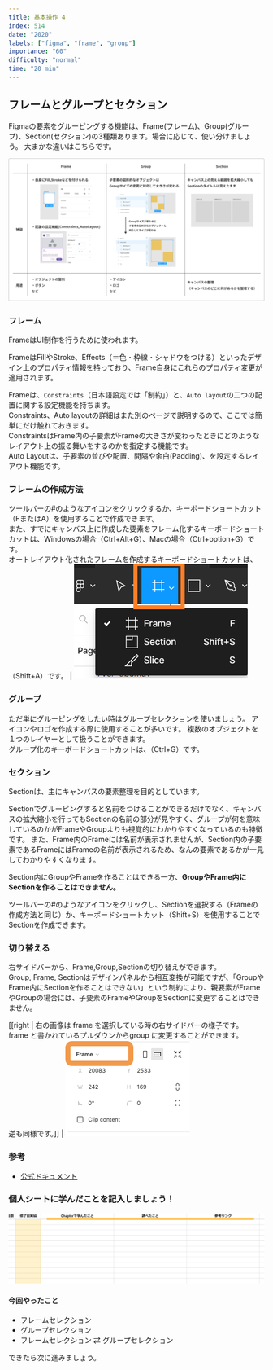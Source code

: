 ```yaml
---
title: 基本操作 4
index: 514
date: "2020"
labels: ["figma", "frame", "group"]
importance: "60"
difficulty: "normal"
time: "20 min"
---
```


## フレームとグループとセクション

Figmaの要素をグルーピングする機能は、Frame(フレーム)、Group(グループ)、Section(セクション)の3種類あります。場合に応じて、使い分けましょう。
大まかな違いはこちらです。

![frame](./img/frame-group-section.png)

### フレーム

FrameはUI制作を行うために使われます。
 
FrameはFillやStroke、Effects（＝色・枠線・シャドウをつける）といったデザイン上のプロパティ情報を持っており、Frame自身にこれらのプロパティ変更が適用されます。

Frameは、`Constraints`（日本語設定では「制約」）と、`Auto layout`の二つの配置に関する設定機能を持ちます。<br/>Constraints、Auto layoutの詳細はまた別のページで説明するので、ここでは簡単にだけ触れておきます。<br/>ConstraintsはFrame内の子要素がFrameの大きさが変わったときにどのようなレイアウト上の振る舞いをするのかを指定する機能です。<br/>Auto Layoutは、子要素の並びや配置、間隔や余白(Padding)、を設定するレイアウト機能です。


### フレームの作成方法

ツールバーの#のようなアイコンをクリックするか、キーボードショートカット（FまたはA）を使用することで作成できます。
<br/>また、すでにキャンバス上に作成した要素をフレーム化するキーボードショートカットは、Windowsの場合（Ctrl+Alt+G）、Macの場合（Ctrl+option+G）です。
<br/>オートレイアウト化されたフレームを作成するキーボードショートカットは、（Shift+A）です。
| ![frame](./img/add-frame.png)

### グループ

ただ単にグルーピングをしたい時はグループセレクションを使いましょう。
アイコンやロゴを作成する際に使用することが多いです。
複数のオブジェクトを１つのレイヤーとして扱うことができます。
<br/>グループ化のキーボードショートカットは、（Ctrl+G）です。

### セクション

Sectionは、主にキャンバスの要素整理を目的としています。

Sectionでグルーピングすると名前をつけることができるだけでなく、キャンバスの拡大縮小を行ってもSectionの名前の部分が見やすく、グループが何を意味しているのかがFrameやGroupよりも視覚的にわかりやすくなっているのも特徴です。
また、Frame内のFrameには名前が表示されませんが、Section内の子要素であるFrameにはFrameの名前が表示されるため、なんの要素であるかが一見してわかりやすくなります。

Section内にGroupやFrameを作ることはできる一方、**GroupやFrame内にSectionを作ることはできません。**

ツールバーの#のようなアイコンをクリックし、Sectionを選択する（Frameの作成方法と同じ）か、キーボードショートカット（Shift+S）を使用することでSectionを作成できます。

### 切り替える

右サイドバーから、Frame,Group,Sectionの切り替えができます。<br/>Group, Frame, Sectionはデザインパネルから相互変換が可能ですが、「GroupやFrame内にSectionを作ることはできない」という制約により、親要素がFrameやGroupの場合には、子要素のFrameやGroupをSectionに変更することはできません。

[[right | 右の画像は frame を選択している時の右サイドバーの様子です。<br/>frame と書かれているプルダウンからgroup に変更することができます。<br/>逆も同様です。]] | ![frame-to-group](./img/frame-to-group.png)

### 参考

- [公式ドキュメント](https://help.figma.com/hc/en-us/articles/360039832054-Frames-and-Groups)

### 個人シートに学んだことを記入しましょう！

![sheet](../../assets/sheet.png)

#### 今回やったこと

- フレームセレクション
- グループセレクション
- フレームセレクション ⇄ グループセレクション

できたら次に進みましょう。
